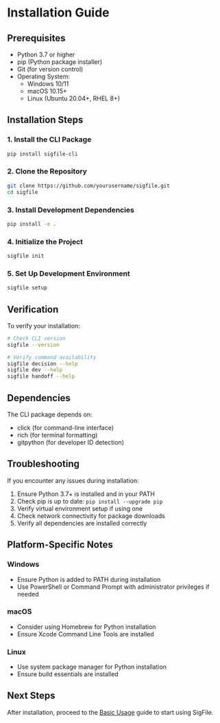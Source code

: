 # Installation Guide

## Prerequisites
- Python 3.7 or higher
- pip (Python package installer)
- Git (for version control)
- Operating System:
  - Windows 10/11
  - macOS 10.15+
  - Linux (Ubuntu 20.04+, RHEL 8+)

## Installation Steps

### 1. Install the CLI Package
```bash
pip install sigfile-cli
```

### 2. Clone the Repository
```bash
git clone https://github.com/yourusername/sigfile.git
cd sigfile
```

### 3. Install Development Dependencies
```bash
pip install -e .
```

### 4. Initialize the Project
```bash
sigfile init
```

### 5. Set Up Development Environment
```bash
sigfile setup
```

## Verification
To verify your installation:
```bash
# Check CLI version
sigfile --version

# Verify command availability
sigfile decision --help
sigfile dev --help
sigfile handoff --help
```

## Dependencies
The CLI package depends on:
- click (for command-line interface)
- rich (for terminal formatting)
- gitpython (for developer ID detection)

## Troubleshooting
If you encounter any issues during installation:
1. Ensure Python 3.7+ is installed and in your PATH
2. Check pip is up to date: `pip install --upgrade pip`
3. Verify virtual environment setup if using one
4. Check network connectivity for package downloads
5. Verify all dependencies are installed correctly

## Platform-Specific Notes
### Windows
- Ensure Python is added to PATH during installation
- Use PowerShell or Command Prompt with administrator privileges if needed

### macOS
- Consider using Homebrew for Python installation
- Ensure Xcode Command Line Tools are installed

### Linux
- Use system package manager for Python installation
- Ensure build essentials are installed

## Next Steps
After installation, proceed to the [Basic Usage](basic-usage.md) guide to start using SigFile. 